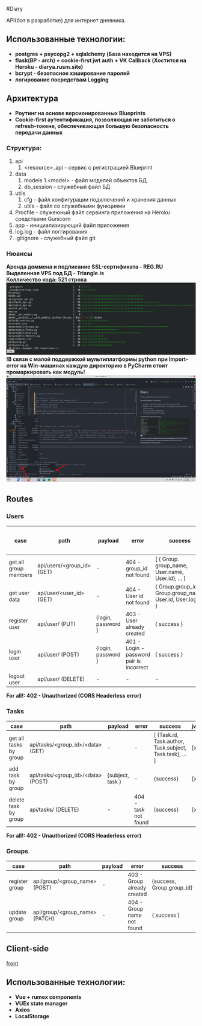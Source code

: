 #Diary

API(бот в разработке) для интернет дневника.

## Использованные технологии:
 - **postgres + psycopg2 + sqlalchemy (База находится на VPS)**
 - **flask(BP - arch) + cookie-first jwt auth + VK Callback (Хостится на Heroku - diarya.rusm.site)**
 - **bcrypt - безопасное хэширование паролей**
 - **логирование посредствам Logging**
    

## Архитектура
 - **Роутинг на основе версионированных Blueprints**
 - **Cookie-first аутентификация, позволяющая не заботиться о refresh-токене, обеспечивающая большую безопасность передачи данных**

### Структура:

1. api
    1. \<resource>_api - сервис с регистрацией Blueprint
2. data
   1. models
        1.\<model> - файл моделей объектов БД
   2. db_session - служебный файл БД
3. utils
    1. cfg - файл конфигурации подключений и хранения данных
    2. utils - файл со служебными функциями
4. Procfile - служеюный файл сервинга приложения на Heroku средствами Gunicorn
5. app - инициализирующий файл приложения
6. log.log - файл логгирования
7. .gitignore - служебный файл git

### Нюансы
**Аренда доммена и подписание SSL-сертификата - REG.RU**
**Выделенная VPS под БД - Triangle.is**  
**Колличество кода: 521 строка**![img.png](trash/img.png)
**!В связи с малой поддержкой мультиплатформы python при Import-error на Win-машинах каждую директорию в PyCharm стоит промаркировать как модуль!**
![img.png](trash/mark_as.png)
## Routes


### Users
| case  |  path | payload | error | success | jwt [get - post] |
|---|---|---|---|---|---|
| get all group members  | api/users/<group_id> (GET) | - | 404 - group_id not found| [ { Group. group_name, User.name, User.id}, ... ] | [-] [-] |
| get user data | api/user/<user_id> (GET) | - |  404 - User id not found | { Group.group_id, Group.group_name, User.id, User.login } | [-] [-] |
| register user | api/user/ (PUT) | {login, password } | 403 - User already created| { success } | [-] [x]|
| login user  | api/user/ (POST) | {login, password } | 401 - Login - password pair is incorrect| { success } | [-] [x] |
| logout user | api/user/ (DELETE) | - | - | - | [x] [x] |

**For all!: 402 - Unauthorized (CORS Headerless error)**

### Tasks
case  |  path | payload | error | success | jwt |
|---|---|---|---|---| --- |
| get all tasks by group  | api/tasks/<group_id>/\<data>  (GET) | - | - | [ {Task.id, Task.author, Task.subject, Task.task}, ... ] | [x]|
| add task by group | api/tasks/<group_id>/\<data>  (POST) | {subject, task } | - | {success} | [x] |
| delete task by group | api/tasks/<id> (DELETE) | -| 404 - task not found|{success}| [x] |

**For all!: 402 - Unauthorized (CORS Headerless error)**

### Groups

| case  |  path | payload | error | success | jwt |
|---|---|---|---|---|---|
| register group | api/group/<group_name> (POST) | - | 403 - Group already created | {success, Group.group_id} | [-] |
| update group | api/group/<group_name> (PATCH) | - |  404 - Group name not found | { success } | [-] |

## Client-side
[front](https://gitlab.com/melnk300/diaryfront)

## Использованные технологии:

- **Vue + rumex components**
- **VUEx state manager**
- **Axios**
- **LocalStorage**
